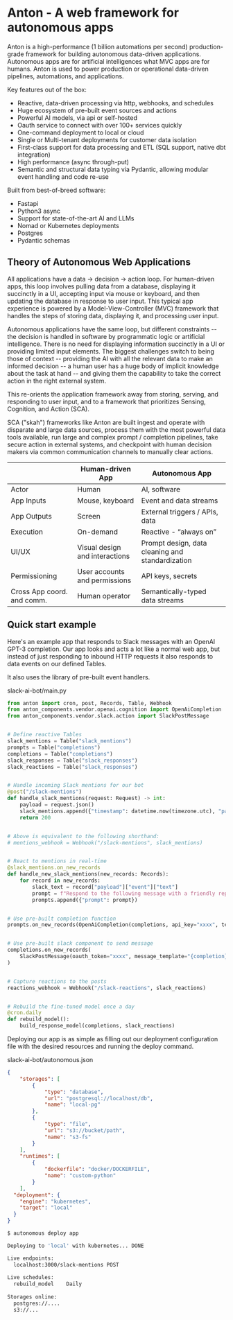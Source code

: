 # Anton - A web framework for autonomous apps

Anton is a high-performance (1 billion automations per second) production-grade framework for 
building autonomous data-driven applications. Autonomous apps are for artificial intelligences what 
MVC apps are for humans. Anton is used to power production or operational data-driven pipelines, 
automations, and applications.

Key features out of the box:

- Reactive, data-driven processing via http, webhooks, and schedules
- Huge ecosystem of pre-built event sources and actions
- Powerful AI models, via api or self-hosted
- Oauth service to connect with over 100+ services quickly
- One-command deployment to local or cloud
- Single or Multi-tenant deployments for customer data isolation
- First-class support for data processing and ETL (SQL support, native dbt integration)
- High performance (async through-put)
- Semantic and structural data typing via Pydantic, allowing modular event handling and code re-use

Built from best-of-breed software:

- Fastapi
- Python3 async
- Support for state-of-the-art AI and LLMs
- Nomad or Kubernetes deployments
- Postgres
- Pydantic schemas

## Theory of Autonomous Web Applications

All applications have a data -> decision -> action loop. For human-driven apps, this loop 
involves pulling data from a database, displaying it succinctly in a UI, accepting input via
mouse or keyboard, and then updating the database in response to user input. This typical app 
experience is powered by a Model-View-Controller (MVC) framework that handles the steps of storing 
data, displaying it, and processing user input.

Autonomous applications have the same loop, but different constraints -- the decision is handled
in software by programmatic logic or artificial intelligence. There is no need for displaying
information succinctly in a UI or providing limited input elements. The biggest challenges
switch to being those of context -- providing the AI with all the relevant data to make an
informed decision -- a human user has a huge body of implicit knowledge about the task at
hand -- and giving them the capability to take the correct action in the right external system.

This re-orients the application framework away from storing, serving, 
and responding to user input, and to a framework that prioritizes Sensing, Cognition, and Action 
(SCA).

SCA ("skah") frameworks like Anton are built ingest and operate with disparate and large data 
sources, process them with the most powerful data tools available, run large and complex
prompt / completion pipelines, take secure action in external systems, and checkpoint
with human decision makers via common communication channels to manually clear actions.


|  | Human-driven App | Autonomous App |
| --- | --- | --- |
| Actor | Human | AI, software |
| App Inputs | Mouse, keyboard | Event and data streams |
| App Outputs | Screen | External triggers / APIs, data |
| Execution | On-demand | Reactive - “always on” |
| UI/UX | Visual design and interactions | Prompt design, data cleaning and standardization |
| Permissioning | User accounts and permissions | API keys, secrets |
| Cross App coord. and comm. | Human operator | Semantically-typed data streams |


## Quick start example

Here's an example app that responds to Slack messages with an OpenAI GPT-3 completion. Our app
looks and acts a lot like a normal web app, but instead of just responding to inbound HTTP 
requests it also responds to data events on our defined Tables.

It also uses the library of pre-built event handlers.

slack-ai-bot/main.py
```python
from anton import cron, post, Records, Table, Webhook
from anton_components.vendor.openai.cognition import OpenAiCompletion
from anton_components.vendor.slack.action import SlackPostMessage


# Define reactive Tables
slack_mentions = Table("slack_mentions")
prompts = Table("completions")
completions = Table("completions")
slack_responses = Table("slack_responses")
slack_reactions = Table("slack_responses")


# Handle incoming Slack mentions for our bot
@post("/slack-mentions")
def handle_slack_mentions(request: Request) -> int:
    payload = request.json()
    slack_mentions.append({"timestamp": datetime.now(timezone.utc), "payload": payload})
    return 200


# Above is equivalent to the following shorthand:
# mentions_webhook = Webhook("/slack-mentions", slack_mentions)


# React to mentions in real-time
@slack_mentions.on_new_records
def handle_new_slack_mentions(new_records: Records):
    for record in new_records:
        slack_text = record["payload"]["event"]["text"]
        prompt = f"Respond to the following message with a friendly reply: {slack_text}"
        prompts.append({"prompt": prompt})


# Use pre-built completion function
prompts.on_new_records(OpenAiCompletion(completions, api_key="xxxx", temperature=0.8))


# Use pre-built slack component to send message
completions.on_new_records(
    SlackPostMessage(oauth_token="xxxx", message_template="{completion}")
)


# Capture reactions to the posts
reactions_webhook = Webhook("/slack-reactions", slack_reactions)


# Rebuild the fine-tuned model once a day
@cron.daily
def rebuild_model():
    build_response_model(completions, slack_reactions)
```

Deploying our app is as simple as filling out our deployment configuration file with the desired
resources and running the deploy command.

slack-ai-bot/autonomous.json
```json
{
    "storages": [
        {
            "type": "database",
            "url": "postgresql://localhost/db",
            "name": "local-pg"
        },
        {
            "type": "file",
            "url": "s3://bucket/path",
            "name": "s3-fs"
        }
    ],
    "runtimes": [
        {
            "dockerfile": "docker/DOCKERFILE",
            "name": "custom-python"
        }
    ],
  "deployment": {
    "engine": "kubernetes",
    "target": "local"
  }
}
```

```sh
$ autonomous deploy app

Deploying to 'local' with kubernetes... DONE

Live endpoints:
  localhost:3000/slack-mentions POST
 
Live schedules:
  rebuild_model    Daily
 
Storages online:
  postgres://....
  s3://...
```
